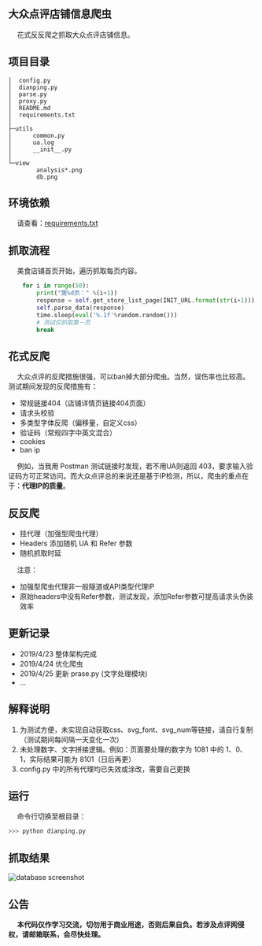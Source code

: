 ## 大众点评店铺信息爬虫
&emsp; 花式反反爬之抓取大众点评店铺信息。

## 项目目录
```
│  config.py
│  dianping.py
│  parse.py
│  proxy.py
│  README.md
│  requirements.txt
│
├─utils
│      common.py
│      ua.log
│      __init__.py
│
└─view
        analysis*.png
        db.png
```
## 环境依赖
&emsp; 请查看：[requirements.txt]()

## 抓取流程
&emsp; 美食店铺首页开始，遍历抓取每页内容。
```Python
    for i in range(50):
        print("第%d页：" %(i+1))
        response = self.get_store_list_page(INIT_URL.format(str(i+1)))
        self.parse_data(response)
        time.sleep(eval('%.1f'%random.random()))
        # 测试仅抓取第一页
        break
```

## 花式反爬
&emsp; 大众点评的反爬措施很强，可以ban掉大部分爬虫。当然，误伤率也比较高。测试期间发现的反爬措施有：
- 常规链接404（店铺详情页链接404页面）
- 请求头校验
- 多类型字体反爬（偏移量，自定义css）
- 验证码（常规四字中英文混合）
- cookies
- ban ip

&emsp; 例如，当我用 Postman 测试链接时发现，若不用UA则返回 403，要求输入验证码方可正常访问。而大众点评总的来说还是基于IP检测，所以，爬虫的重点在于：**代理IP的质量**。

## 反反爬
- 挂代理（加强型爬虫代理）
- Headers 添加随机 UA 和 Refer 参数
- 随机抓取时延

&emsp; 注意：
- 加强型爬虫代理非一般隧道或API类型代理IP
- 原始headers中没有Refer参数，测试发现，添加Refer参数可提高请求头伪装效率

## 更新记录
- 2019/4/23 整体架构完成
- 2019/4/24 优化爬虫
- 2019/4/25 更新 prase.py (文字处理模块)
- ...

## 解释说明
1. 为测试方便，未实现自动获取css、svg_font、svg_num等链接，请自行复制（测试期间每间隔一天变化一次）
2. 未处理数字、文字拼接逻辑。例如：页面要处理的数字为 1081 中的 1、0、1，实际结果可能为 8101（日后再更）
3. config.py 中的所有代理均已失效或涂改，需要自己更换

## 运行
&emsp; 命令行切换至根目录：
```Python
>>> python dianping.py
```

## 抓取结果

![database screenshot]()

## 公告
&emsp; **本代码仅作学习交流，切勿用于商业用途，否则后果自负。若涉及点评网侵权，请邮箱联系，会尽快处理。**